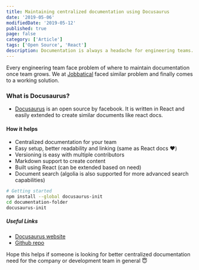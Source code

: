 ```yaml
---
title: Maintaining centralized documentation using Docusaurus
date: '2019-05-06'
modifiedDate: '2019-05-12'
published: true
page: false
category: ['Article']
tags: ['Open Source', 'React']
description: Documentation is always a headache for engineering teams. Once engineering teams start growing, its very difficult to on-board engineers. Docusaurus was a react based documentation tool created by facebook to centralize your documentation.
---
```


Every engineering team face problem of where to maintain documentation once team grows. We at [Jobbatical](https://jobbatical.com?ref=learnwithparam.com) faced similar problem and finally comes to a working solution.

### What is Docusaurus?

- [Docusaurus](https://docusaurus.io/) is an open source by facebook. It is written in React and easily extended to create similar documents like react docs.

#### How it helps

- Centralized documentation for your team
- Easy setup, better readability and linking (same as React docs ❤️)
- Versioning is easy with multiple contributors
- Markdown support to create content
- Built using React (can be extended based on need)
- Document search (algolia is also supported for more advanced search capabilities)

```bash
# Getting started
npm install --global docusaurus-init
cd documentation-folder
docusaurus-init
```

##### Useful Links

- [Docusaurus website](https://docusaurus.io/)
- [Github repo](https://github.com/facebook/docusaurus)

Hope this helps if someone is looking for better centralized documentation need for the company or development team in general 😇
